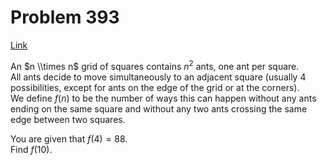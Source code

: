 # Problem 393

[Link](https://projecteuler.net/problem=393)

An $n \\times n$ grid of squares contains $n^2$ ants, one ant per square.  
All ants decide to move simultaneously to an adjacent square (usually $4$ possibilities, except for ants on the edge of the grid or at the corners).  
We define $f(n)$ to be the number of ways this can happen without any ants ending on the same square and without any two ants crossing the same edge between two squares. 

You are given that $f(4) = 88$.  
Find $f(10)$.